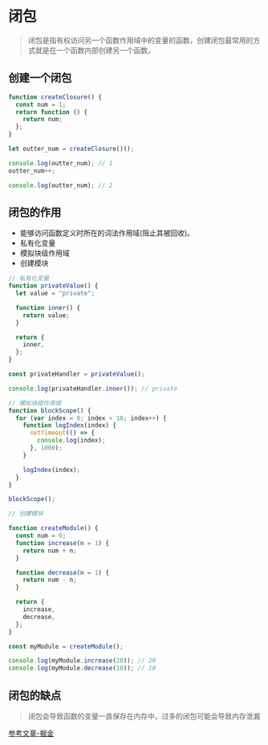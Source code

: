 # 闭包

> 闭包是指有权访问另一个函数作用域中的变量的函数，创建闭包最常用的方式就是在一个函数内部创建另一个函数。

## 创建一个闭包

```javascript
function createClosure() {
  const num = 1;
  return function () {
    return num;
  };
}

let outter_num = createClosure()();

console.log(outter_num); // 1
outter_num++;

console.log(outter_num); // 2
```

## 闭包的作用

- 能够访问函数定义时所在的词法作用域(阻止其被回收)。
- 私有化变量
- 模拟块级作用域
- 创建模块

```javascript
// 私有化变量
function privateValue() {
  let value = "private";

  function inner() {
    return value;
  }

  return {
    inner,
  };
}

const privateHandler = privateValue();

console.log(privateHandler.inner()); // private

// 模拟块级作用域
function blockScope() {
  for (var index = 0; index < 10; index++) {
    function logIndex(index) {
      setTimeout(() => {
        console.log(index);
      }, 1000);
    }

    logIndex(index);
  }
}

blockScope();

// 创建模块

function createModule() {
  const num = 0;
  function increase(n = 1) {
    return num + n;
  }

  function decrease(n = 1) {
    return num - n;
  }

  return {
    increase,
    decrease,
  };
}

const myModule = createModule();

console.log(myModule.increase(20)); // 20
console.log(myModule.decrease(10)); // 10
```

## 闭包的缺点

> 闭包会导致函数的变量一直保存在内存中，过多的闭包可能会导致内存泄漏

[参考文章-掘金](https://juejin.cn/post/6844903869399433224#heading-0)
